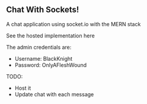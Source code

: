 ## Chat With Sockets! 

A chat application using socket.io with the MERN stack

See the hosted implementation here

The admin credentials are:
 - Username: BlackKnight
 - Password: OnlyAFleshWound

TODO:
 - Host it
 - Update chat with each message